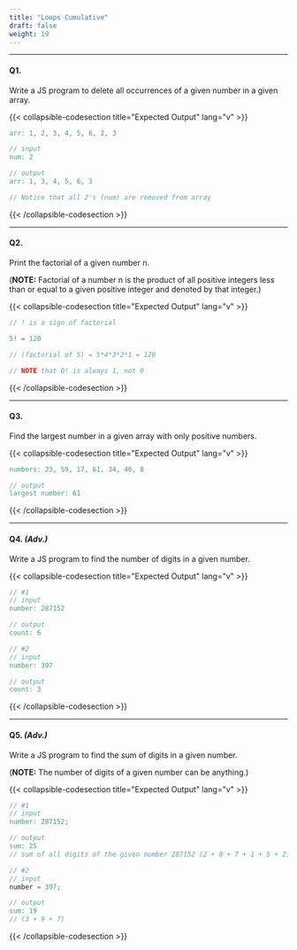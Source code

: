 ```yaml
---
title: "Loops Cumulative"
draft: false
weight: 19
---
```


---

#### Q1.

Write a JS program to delete all occurrences of a given number in a given array.

{{< collapsible-codesection title="Expected Output" lang="v" >}}
```v
arr: 1, 2, 3, 4, 5, 6, 2, 3

// input
num: 2

// output 
arr: 1, 3, 4, 5, 6, 3

// Notice that all 2's (num) are removed from array
```
{{< /collapsible-codesection >}}

---

#### Q2. 

Print the factorial of a given number n.

(**NOTE:** Factorial of a number n is the product of all positive integers less than or equal to a
given positive integer and denoted by that integer.)

{{< collapsible-codesection title="Expected Output" lang="v" >}}
```v
// ! is a sign of factorial 

5! = 120 

// (factorial of 5) = 5*4*3*2*1 = 120

// NOTE that 0! is always 1, not 0
```
{{< /collapsible-codesection >}}

---

#### Q3. 

Find the largest number in a given array with only positive numbers.

{{< collapsible-codesection title="Expected Output" lang="v" >}}
```v
numbers: 23, 59, 17, 61, 34, 46, 8

// output
largest number: 61
```
{{< /collapsible-codesection >}}

---

#### Q4. _(Adv.)_

Write a JS program to find the number of digits in a given number.

{{< collapsible-codesection title="Expected Output" lang="v" >}}
```v
// #1
// input
number: 287152

// output
count: 6

// #2
// input
number: 397

// output
count: 3
```
{{< /collapsible-codesection >}}

---

#### Q5. _(Adv.)_

Write a JS program to find the sum of digits in a given number.

(**NOTE:** The number of digits of a given number can be anything.)

{{< collapsible-codesection title="Expected Output" lang="v" >}}
```v
// #1
// input
number: 287152;

// output
sum: 25
// sum of all digits of the given number 287152 (2 + 8 + 7 + 1 + 5 + 2)

// #2
// input
number = 397;

// output
sum: 19
// (3 + 9 + 7)
```
{{< /collapsible-codesection >}}